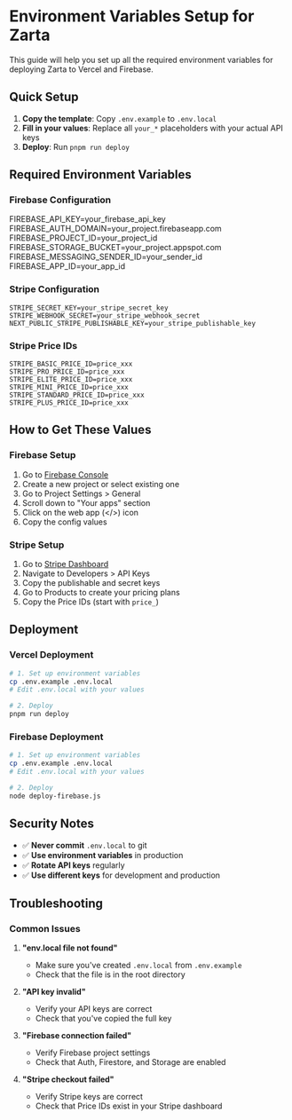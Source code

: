 # Environment Variables Setup for Zarta

This guide will help you set up all the required environment variables for deploying Zarta to Vercel and Firebase.

## Quick Setup

1. **Copy the template**: Copy `.env.example` to `.env.local`
2. **Fill in your values**: Replace all `your_*` placeholders with your actual API keys
3. **Deploy**: Run `pnpm run deploy`

## Required Environment Variables

### Firebase Configuration

FIREBASE_API_KEY=your_firebase_api_key
FIREBASE_AUTH_DOMAIN=your_project.firebaseapp.com
FIREBASE_PROJECT_ID=your_project_id
FIREBASE_STORAGE_BUCKET=your_project.appspot.com
FIREBASE_MESSAGING_SENDER_ID=your_sender_id
FIREBASE_APP_ID=your_app_id

### Stripe Configuration
```env
STRIPE_SECRET_KEY=your_stripe_secret_key
STRIPE_WEBHOOK_SECRET=your_stripe_webhook_secret
NEXT_PUBLIC_STRIPE_PUBLISHABLE_KEY=your_stripe_publishable_key
```

### Stripe Price IDs
```env
STRIPE_BASIC_PRICE_ID=price_xxx
STRIPE_PRO_PRICE_ID=price_xxx
STRIPE_ELITE_PRICE_ID=price_xxx
STRIPE_MINI_PRICE_ID=price_xxx
STRIPE_STANDARD_PRICE_ID=price_xxx
STRIPE_PLUS_PRICE_ID=price_xxx
```

## How to Get These Values

### Firebase Setup
1. Go to [Firebase Console](https://console.firebase.google.com/)
2. Create a new project or select existing one
3. Go to Project Settings > General
4. Scroll down to "Your apps" section
5. Click on the web app (</>) icon
6. Copy the config values

### Stripe Setup
1. Go to [Stripe Dashboard](https://dashboard.stripe.com/)
2. Navigate to Developers > API Keys
3. Copy the publishable and secret keys
4. Go to Products to create your pricing plans
5. Copy the Price IDs (start with `price_`)

## Deployment

### Vercel Deployment
```bash
# 1. Set up environment variables
cp .env.example .env.local
# Edit .env.local with your values

# 2. Deploy
pnpm run deploy
```

### Firebase Deployment
```bash
# 1. Set up environment variables
cp .env.example .env.local
# Edit .env.local with your values

# 2. Deploy
node deploy-firebase.js
```

## Security Notes

- ✅ **Never commit** `.env.local` to git
- ✅ **Use environment variables** in production
- ✅ **Rotate API keys** regularly
- ✅ **Use different keys** for development and production

## Troubleshooting

### Common Issues

1. **"env.local file not found"**
   - Make sure you've created `.env.local` from `.env.example`
   - Check that the file is in the root directory

2. **"API key invalid"**
   - Verify your API keys are correct
   - Check that you've copied the full key

3. **"Firebase connection failed"**
   - Verify Firebase project settings
   - Check that Auth, Firestore, and Storage are enabled

4. **"Stripe checkout failed"**
   - Verify Stripe keys are correct
   - Check that Price IDs exist in your Stripe dashboard 